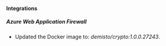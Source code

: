 #### Integrations
##### Azure Web Application Firewall
- Updated the Docker image to: *demisto/crypto:1.0.0.27243*.
